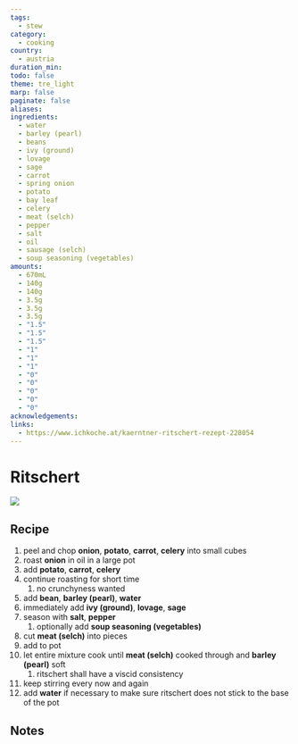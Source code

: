 ```yaml
---
tags:
  - stew
category:
  - cooking
country:
  - austria
duration_min: 
todo: false
theme: tre_light
marp: false
paginate: false
aliases: 
ingredients:
  - water
  - barley (pearl)
  - beans
  - ivy (ground)
  - lovage
  - sage
  - carrot
  - spring onion
  - potato
  - bay leaf
  - celery
  - meat (selch)
  - pepper
  - salt
  - oil
  - sausage (selch)
  - soup seasoning (vegetables)
amounts:
  - 670mL
  - 140g
  - 140g
  - 3.5g
  - 3.5g
  - 3.5g
  - "1.5"
  - "1.5"
  - "1.5"
  - "1"
  - "1"
  - "1"
  - "0"
  - "0"
  - "0"
  - "0"
  - "0"
acknowledgements: 
links:
  - https://www.ichkoche.at/kaerntner-ritschert-rezept-228054
---
```



# Ritschert

![](../../gfx/PXL_20250316_030704050.jpg)

## Recipe
1. peel and chop **onion**, **potato**, **carrot**, **celery** into small cubes
2. roast **onion** in oil in a large pot
3. add **potato**, **carrot**, **celery**
4. continue roasting for short time
    1. no crunchyness wanted
5. add **bean**, **barley (pearl)**, **water**
6. immediately add **ivy (ground)**, **lovage**, **sage**
7. season with **salt**, **pepper**
    1. optionally add **soup seasoning (vegetables)**
8. cut **meat (selch)** into pieces
9. add to pot
10. let entire mixture cook until **meat (selch)** cooked through and **barley (pearl)** soft
    1. ritschert shall have a viscid consistency
11. keep stirring every now and again
12. add **water** if necessary to make sure ritschert does not stick to the base of the pot


## Notes
